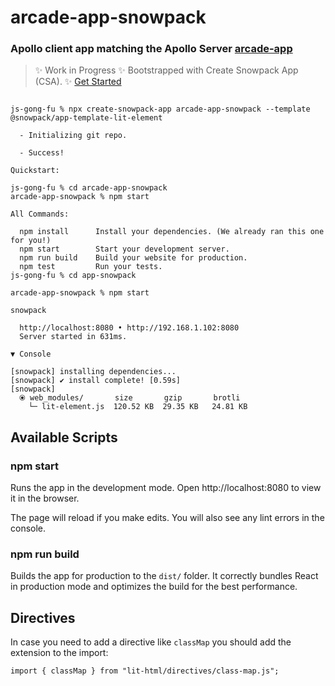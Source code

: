 # arcade-app-snowpack

### Apollo client app matching the Apollo Server [arcade-app](https://github.com/olange/arcade)

> ✨ Work in Progress
> ✨ Bootstrapped with Create Snowpack App (CSA).
> ✨ [Get Started](https://www.snowpack.dev/#get-started)

```

js-gong-fu % npx create-snowpack-app arcade-app-snowpack --template @snowpack/app-template-lit-element

  - Initializing git repo.

  - Success!

Quickstart:

js-gong-fu % cd arcade-app-snowpack
arcade-app-snowpack % npm start

All Commands:

  npm install      Install your dependencies. (We already ran this one for you!)
  npm start        Start your development server.
  npm run build    Build your website for production.
  npm test         Run your tests.
js-gong-fu % cd app-snowpack

arcade-app-snowpack % npm start

snowpack

  http://localhost:8080 • http://192.168.1.102:8080
  Server started in 631ms.

▼ Console

[snowpack] installing dependencies...
[snowpack] ✔ install complete! [0.59s]
[snowpack]
  ⦿ web_modules/       size       gzip       brotli
    └─ lit-element.js  120.52 KB  29.35 KB   24.81 KB
```

## Available Scripts

### npm start

Runs the app in the development mode.
Open http://localhost:8080 to view it in the browser.

The page will reload if you make edits.
You will also see any lint errors in the console.

### npm run build

Builds the app for production to the `dist/` folder.
It correctly bundles React in production mode and optimizes the build for the best performance.

## Directives

In case you need to add a directive like `classMap` you should add the extension to the import:

```
import { classMap } from "lit-html/directives/class-map.js";
```
